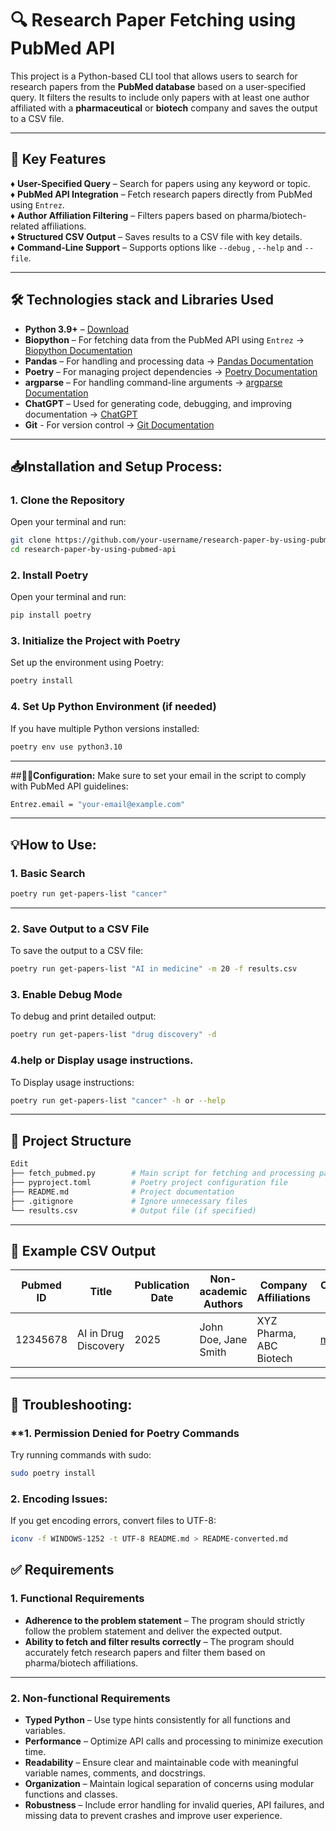 # 🔍 Research Paper Fetching using PubMed API

This project is a Python-based CLI tool that allows users to search for research papers from the **PubMed database** based on a user-specified query. It filters the results to include only papers with at least one author affiliated with a **pharmaceutical** or **biotech** company and saves the output to a CSV file.

---

## 🔑 **Key Features**
♦️ **User-Specified Query** – Search for papers using any keyword or topic.  
♦️ **PubMed API Integration** – Fetch research papers directly from PubMed using `Entrez`.  
♦️ **Author Affiliation Filtering** – Filters papers based on pharma/biotech-related affiliations.  
♦️ **Structured CSV Output** – Saves results to a CSV file with key details.  
♦️ **Command-Line Support** – Supports options like `--debug` , `--help` and `--file`.  

---

## 🛠️ **Technologies stack and Libraries Used**
- **Python 3.9+** – [Download](https://www.python.org/downloads/)  
- **Biopython** – For fetching data from the PubMed API using `Entrez` → [Biopython Documentation](https://biopython.org/wiki/Main_Page)  
- **Pandas** – For handling and processing data → [Pandas Documentation](https://pandas.pydata.org/)  
- **Poetry** – For managing project dependencies → [Poetry Documentation](https://python-poetry.org/)  
- **argparse** – For handling command-line arguments → [argparse Documentation](https://docs.python.org/3/library/argparse.html)  
- **ChatGPT** – Used for generating code, debugging, and improving documentation → [ChatGPT](https://chat.openai.com)  
- **Git** - For version control → [Git Documentation](https://git-scm.com/doc)
---

## 📥**Installation and Setup Process:**
### **1. Clone the Repository**
Open your terminal and run:
```bash
git clone https://github.com/your-username/research-paper-by-using-pubmed-api.git
cd research-paper-by-using-pubmed-api
```

### **2. Install Poetry**
Open your terminal and run:
```bash
pip install poetry
```
### **3. Initialize the Project with Poetry**
Set up the environment using Poetry:
```bash
poetry install
```

### **4. Set Up Python Environment (if needed)**
If you have multiple Python versions installed:
```bash
poetry env use python3.10
```
---

##🧑‍🔧**Configuration:**
Make sure to set your email in the script to comply with PubMed API guidelines:
```bash
Entrez.email = "your-email@example.com"
```
---

## **💡How to Use:**
### **1. Basic Search**
```bash
poetry run get-papers-list "cancer"
```
---

### **2. Save Output to a CSV File**
To save the output to a CSV file:
```bash
poetry run get-papers-list "AI in medicine" -m 20 -f results.csv
```

### **3. Enable Debug Mode**
To debug and print detailed output:
```bash
poetry run get-papers-list "drug discovery" -d
```
### **4.help or Display usage instructions.**
To Display usage instructions:
```bash
poetry run get-papers-list "cancer" -h or --help
```

---

## **🔗 Project Structure**
```bash
Edit
├── fetch_pubmed.py        # Main script for fetching and processing papers
├── pyproject.toml         # Poetry project configuration file
├── README.md              # Project documentation
├── .gitignore             # Ignore unnecessary files
└── results.csv            # Output file (if specified)
```

----

## 📝 **Example CSV Output**
| Pubmed ID | Title | Publication Date | Non-academic Authors | Company Affiliations | Corresponding Author Email |
|-----------|-------|------------------|-----------------------|----------------------|----------------------------|
| 12345678  | AI in Drug Discovery | 2025 | John Doe, Jane Smith | XYZ Pharma, ABC Biotech | mkaif0262@gmail.com |

----

## 🔧 **Troubleshooting:**
### **1. Permission Denied for Poetry Commands
Try running commands with sudo:
```bash
sudo poetry install
```

### **2. Encoding Issues:**
If you get encoding errors, convert files to UTF-8:
```bash
iconv -f WINDOWS-1252 -t UTF-8 README.md > README-converted.md
```

## ✅ **Requirements**
### **1. Functional Requirements**
- **Adherence to the problem statement** – The program should strictly follow the problem statement and deliver the expected output.  
- **Ability to fetch and filter results correctly** – The program should accurately fetch research papers and filter them based on pharma/biotech affiliations.  

---

### **2. Non-functional Requirements**
- **Typed Python** – Use type hints consistently for all functions and variables.  
- **Performance** – Optimize API calls and processing to minimize execution time.  
- **Readability** – Ensure clear and maintainable code with meaningful variable names, comments, and docstrings.  
- **Organization** – Maintain logical separation of concerns using modular functions and classes.  
- **Robustness** – Include error handling for invalid queries, API failures, and missing data to prevent crashes and improve user experience.  








